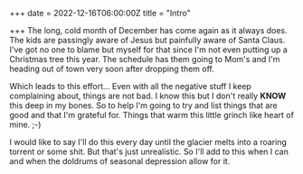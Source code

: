 +++
date = 2022-12-16T06:00:00Z
title = "Intro"

+++
The long, cold month of December has come again as it always does.  The kids are passingly aware of Jesus but painfully aware of Santa Claus.  I've got no one to blame but myself for that since I'm not even putting up a Christmas tree this year.  The schedule has them going to Mom's and I'm heading out of town very soon after dropping them off.  

Which leads to this effort...  Even with all the negative stuff I keep complaining about, things are not bad.  I know this but I don't really **KNOW** this deep in my bones.  So to help I'm going to try and list things that are good and that I'm grateful for.  Things that warm this little grinch like heart of mine.  ;-)

I would like to say I'll do this every day until the glacier melts into a roaring torrent or some shit.  But that's just unrealistic.  So I'll add to this when I can and when the doldrums of seasonal depression allow for it. 
